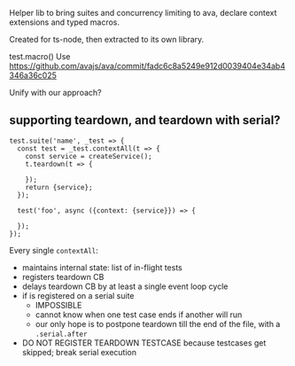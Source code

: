 Helper lib to bring suites and concurrency limiting to ava, declare context extensions and typed macros.

Created for ts-node, then extracted to its own library.

test.macro()
Use https://github.com/avajs/ava/commit/fadc6c8a5249e912d0039404e34ab4346a36c025

Unify with our approach?

## supporting teardown, and teardown with serial?

```
test.suite('name', _test => {
  const test = _test.contextAll(t => {
    const service = createService();
    t.teardown(t => {
      
    });
    return {service};
  });

  test('foo', async ({context: {service}}) => {
    
  });
});
```

Every single `contextAll`:
- maintains internal state: list of in-flight tests
- registers teardown CB
- delays teardown CB by at least a single event loop cycle
- if is registered on a serial suite
  - IMPOSSIBLE
  - cannot know when one test case ends if another will run
  - our only hope is to postpone teardown till the end of the file, with a `.serial.after`
- DO NOT REGISTER TEARDOWN TESTCASE because testcases get skipped; break serial execution
